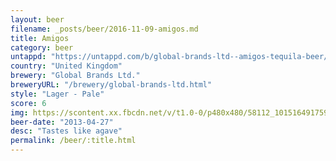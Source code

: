 ```yaml
---
layout: beer
filename: _posts/beer/2016-11-09-amigos.md
title: Amigos
category: beer
untappd: "https://untappd.com/b/global-brands-ltd--amigos-tequila-beer/38362"
country: "United Kingdom"
brewery: "Global Brands Ltd."
breweryURL: "/brewery/global-brands-ltd.html"
style: "Lager - Pale"
score: 6
img: https://scontent.xx.fbcdn.net/v/t1.0-0/p480x480/58112_10151649175958745_191846166_n.jpg?oh=a82cfc6ce87dec9cfbcd8f8c712ba6f7&oe=5930DDB3
beer-date: "2013-04-27"
desc: "Tastes like agave"
permalink: /beer/:title.html
---
```

